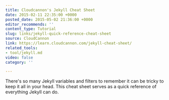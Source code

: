 ```yaml
---
title: Cloudcannon's Jekyll Cheat Sheet
date: 2015-02-11 22:35:00 +0000
posted_date: 2015-05-02 21:36:00 +0000
editor_recommends: ''
content_type: Tutorial
slug: links/jekyll-quick-reference-cheat-sheet
source: CloudCannon
link: https://learn.cloudcannon.com/jekyll-cheat-sheet/
related_tools:
- tool/jekyll.md
video: false
category: ''

---
```

There's so many Jekyll variables and filters to remember it can be  tricky to keep it all in your head. This cheat sheet serves as a quick  reference of everything Jekyll can do.